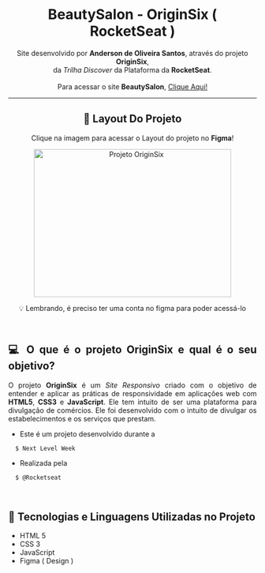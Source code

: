 <h1 align="center">BeautySalon - OriginSix ( RocketSeat )</h1>

<div align="center">
  <p>
    Site desenvolvido por <strong>Anderson de Oliveira Santos</strong>, através do projeto <strong>OriginSix</strong>, <br> da <i>Trilha Discover</i> da Plataforma da <strong>RocketSeat</strong>. <br><br> Para acessar o site <strong>BeautySalon</strong>, <a href="https://beautysalon-site.netlify.app/#home" target="_blank">Clique Aqui!</a>
  </p>
</div>

---

<div align="center">
  <h2>🔖 Layout Do Projeto</h2>
  <p>Clique na imagem para acessar o Layout do projeto no <strong>Figma</strong>!</p>
  <a href="https://www.figma.com/file/5mhl91q2bfVwTtzkKPHveM/Origin-Six-(Community)?node-id=0%3A1" display="block">
    <img src="https://camo.githubusercontent.com/e8439d5af13403e231172f45e08d2738bb858f964a10954c73a3ad5c92067039/68747470733a2f2f696b2e696d6167656b69742e696f2f61746e796f7a627839762f696d6167656d335f654d4d6679396a68702e6a7067" alt="Projeto OriginSix" style= "width: 400px; height: 300px"/>
  </a>
  <p>💡 Lembrando, é preciso ter uma conta no figma para poder acessá-lo</p>
</div>
  
&nbsp;
  
<div align="justify">

## 💻 O que é o projeto OriginSix e qual é o seu objetivo?

O projeto **OriginSix** é um *Site Responsivo* criado com o objetivo de entender e aplicar as práticas de responsividade em aplicações web com **HTML5**, **CSS3** e **JavaScript**. 
Ele tem intuito de ser uma plataforma para divulgação de comércios. Ele foi desenvolvido com o intuito de divulgar os estabelecimentos e os serviços que prestam.

- Este é um projeto desenvolvido durante a
```
  $ Next Level Week
```
  
- Realizada pela
```
  $ @Rocketseat
```
  
&nbsp;

## 🚀 Tecnologias e Linguagens Utilizadas no Projeto

- HTML 5
- CSS 3
- JavaScript
- Figma ( Design )

</div>
